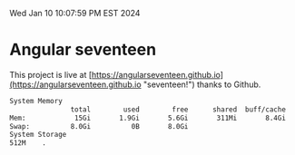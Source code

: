 Wed Jan 10 10:07:59 PM EST 2024

# Angular seventeen


This project is live at [https://angularseventeen.github.io](https://angularseventeen.github.io "seventeen!") thanks to Github.

```bash
System Memory
               total        used        free      shared  buff/cache   available
Mem:            15Gi       1.9Gi       5.6Gi       311Mi       8.4Gi        13Gi
Swap:          8.0Gi          0B       8.0Gi
System Storage
512M	.
```
```bash
